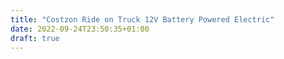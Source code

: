 ```yaml
---
title: "Costzon Ride on Truck 12V Battery Powered Electric"
date: 2022-09-24T23:50:35+01:00
draft: true
---
```


